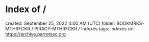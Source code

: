 # Index of /

created: September 25, 2022 4:00 AM (UTC)
folder: BOOKMRKS-MTHRFCKR / PIRACY-MTHRFCKR / Indexes
tags: indexes
url: https://archive.parrotsec.org